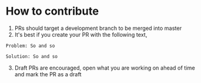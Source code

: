 
# How to contribute

1. PRs should target a development branch to be merged into master
2. It's best if you create your PR with the following text,
```
Problem: So and so

Solution: So and so
```
3. Draft PRs are encouraged, open what you are working on ahead of time and mark the PR as a draft
